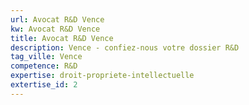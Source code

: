 ```yaml
---
url: Avocat R&D Vence
kw: Avocat R&D Vence
title: Avocat R&D Vence
description: Vence - confiez-nous votre dossier R&D
tag_ville: Vence
competence: R&D
expertise: droit-propriete-intellectuelle
extertise_id: 2
---
```

